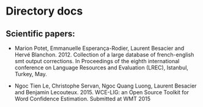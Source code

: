 # Directory docs

## Scientific papers:


+ Marion Potet, Emmanuelle Esperança-Rodier, Laurent Besacier and Hervé Blanchon. 2012. Collection of a large database of french-english smt output corrections. In Proceedings of the eighth international conference on Language Resources and Evaluation (LREC), Istanbul, Turkey, May.

+ Ngoc Tien Le, Christophe Servan, Ngoc Quang Luong, Laurent Besacier and Benjamin Lecouteux. 2015. WCE-LIG: an Open Source Toolkit for Word Confidence Estimation. Submitted at WMT 2015
